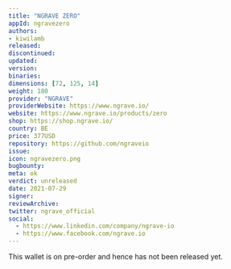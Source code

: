 ```yaml
---
title: "NGRAVE ZERO"
appId: ngravezero
authors:
- kiwilamb
released: 
discontinued: 
updated: 
version: 
binaries: 
dimensions: [72, 125, 14]
weight: 180
provider: "NGRAVE"
providerWebsite: https://www.ngrave.io/
website: https://www.ngrave.io/products/zero
shop: https://shop.ngrave.io/
country: BE
price: 377USD
repository: https://github.com/ngraveio
issue: 
icon: ngravezero.png
bugbounty: 
meta: ok
verdict: unreleased
date: 2021-07-29
signer: 
reviewArchive: 
twitter: ngrave_official
social: 
  - https://www.linkedin.com/company/ngrave-io
  - https://www.facebook.com/ngrave.io
---
```


This wallet is on pre-order and hence has not been released yet.